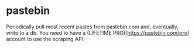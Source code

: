 # pastebin

Periodically pull most recent pastes from pastebin.com and, eventually, write to a db. You need to have a (LIFETIME PRO)[https://pastebin.com/pro] account to use the scraping API.
